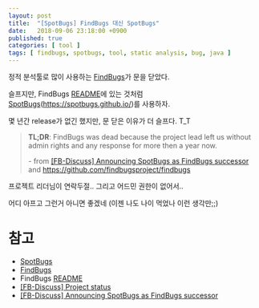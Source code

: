 ```yaml
---
layout: post
title:  "[SpotBugs] FindBugs 대신 SpotBugs"
date:   2018-09-06 23:18:00 +0900
published: true
categories: [ tool ]
tags: [ findbugs, spotbugs, tool, static analysis, bug, java ]
---
```


정적 분석툴로 많이 사용하는 [FindBugs](http://findbugs.sourceforge.net/)가 문을 닫았다.

슬프지만, FindBugs [README](https://github.com/findbugsproject/findbugs/blob/master/README.md)에 있는 것처럼 [SpotBugs](https://spotbugs.github.io/)(<https://spotbugs.github.io/>)를 사용하자.

몇 년간 release가 없긴 했지만, 문 닫은 이유가 더 슬프다. T_T

> **TL;DR**: FindBugs was dead because the project lead left us without admin rights and any response for more then a year now.
>
> \- from [[FB-Discuss] Announcing SpotBugs as FindBugs successor](https://mailman.cs.umd.edu/pipermail/findbugs-discuss/2017-September/004383.html)
> and <https://github.com/findbugsproject/findbugs>

프로젝트 리더님이 연락두절.. 그리고 어드민 권한이 없어서..

어디 아프고 그런거 아니면 좋겠네 (이젠 나도 나이 먹었나 이런 생각만;;)


# 참고

- [SpotBugs](https://spotbugs.github.io/)
- [FindBugs](http://findbugs.sourceforge.net/)
- FindBugs [README](https://github.com/findbugsproject/findbugs/blob/master/README.md)
- [[FB-Discuss] Project status](https://mailman.cs.umd.edu/pipermail/findbugs-discuss/2016-November/004321.html)
- [[FB-Discuss] Announcing SpotBugs as FindBugs successor](https://mailman.cs.umd.edu/pipermail/findbugs-discuss/2017-September/004383.html)
